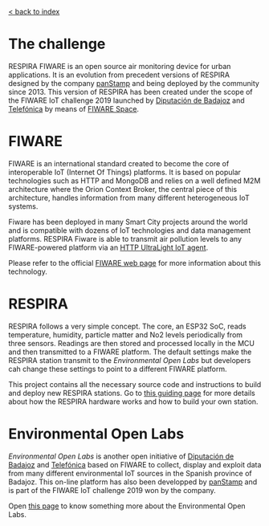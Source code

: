 [< back to index](../README.md)

# The challenge

RESPIRA FIWARE is an open source air monitoring device for urban applications. It is an evolution from precedent versions of RESPIRA designed by the company [panStamp](http://www.panstamp.com) and being deployed by the community since 2013. This version of RESPIRA has been created under the scope of the FIWARE IoT challenge 2019 launched by [Diputación de Badajoz](https://www.dip-badajoz.es/) and [Telefónica](https://www.telefonica.com/en/) by means of [FIWARE Space](https://www.fiware.space/).

# FIWARE

FIWARE is an international standard created to become the core of interoperable IoT (Internet Of Things) platforms. It is based on popular technologies such as HTTP and MongoDB and relies on a well defined M2M architecture where the Orion Context Broker, the central piece of this architecture, handles information from many different heterogeneous IoT systems.

Fiware has been deployed in many Smart City projects around the world and is compatible with dozens of IoT technologies and data management platforms. RESPIRA Fiware is able to transmit air pollution levels to any FIWARE-powered platform via an [HTTP UltraLight IoT agent](https://fiware-iotagent-ul.readthedocs.io/en/latest/usermanual/index.html).

Please refer to the official [FIWARE web page](https://www.fiware.org/) for more information about this technology.

# RESPIRA

RESPIRA follows a very simple concept. The core, an ESP32 SoC, reads temperature, humidity, particle matter and No2 levels periodically from three sensors. Readings are then stored and processed locally in the MCU and then transmitted to a FIWARE platform. The default settings make the RESPIRA station transmit to the _Environmental Open Labs_ but developers cah change these settings to point to a different FIWARE platform.

This project contains all the necessary source code and instructions to build and deploy new RESPIRA stations. Go to [this guiding page](RESPIRA_STATION.md) for more details about how the RESPIRA hardware works and how to build your own station.

# Environmental Open Labs

_Environmental Open Labs_ is another open initiative of [Diputación de Badajoz](https://www.dip-badajoz.es/) and [Telefónica](https://www.telefonica.com/en/) based on FIWARE to collect, display and exploit data from many different environmental IoT sources in the Spanish province of Badajoz. This on-line platform has also been developped by [panStamp](http://www.panstamp.com) and is part of the FIWARE IoT challenge 2019 won by the company.

Open [this page](OPEN_LABS.md) to know something more about the Environmental Open Labs.


